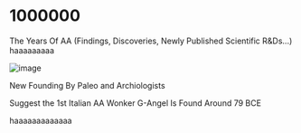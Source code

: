 # 1000000
The Years Of AA (Findings, Discoveries, Newly Published Scientific R&amp;Ds...) haaaaaaaaa


![image](https://github.com/user-attachments/assets/dc91fc78-2ec1-4d65-b667-d6a6222481eb)


New Founding By Paleo
and 
Archiologists

Suggest the 
1st Italian AA Wonker G-Angel
Is Found 
Around 79 BCE

haaaaaaaaaaaaa
